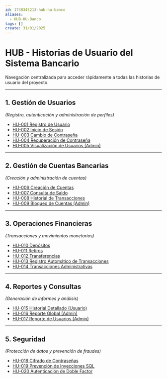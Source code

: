 ```yaml
---
id: 1738345213-hub-hu-banco
aliases:
  - HUB-HU-Banco
tags: []
create: 31/01/2025
---
```

# HUB - Historias de Usuario del Sistema Bancario

Navegación centralizada para acceder rápidamente a todas las historias de usuario del proyecto.

---

## 1. Gestión de Usuarios  
*(Registro, autenticación y administración de perfiles)*  
- [HU-001 Registro de Usuario](1738348290-hu-banco0001.md)  
- [HU-002 Inicio de Sesión](1738349144-hu-banco0002.md)  
- [HU-003 Cambio de Contraseña](1738350646-hu-banco0003.md)  
- [HU-004 Recuperación de Contraseña](1738350677-hu-banco0004.md)  
- [HU-005 Visualización de Usuarios (Admin)](1738351531-hu-banco0005.md)  

---

## 2. Gestión de Cuentas Bancarias  
*(Creación y administración de cuentas)*  
- [HU-006 Creación de Cuentas](1738352386-hu-banco0006.md)  
- [HU-007 Consulta de Saldo](1738353101-hu-banco0007.md)  
- [HU-008 Historial de Transacciones](1738353364-hu-banco0008.md)  
- [HU-009 Bloqueo de Cuentas (Admin)](1738353704-hu-banco0009.md)  

---

## 3. Operaciones Financieras  
*(Transacciones y movimientos monetarios)*  
- [HU-010 Depósitos](1738355206-hu-banco00010.md)  
- [HU-011 Retiros](1738355363-hu-banco00011.md)  
- [HU-012 Transferencias](1738355524-hu-banco00012.md)  
- [HU-013 Registro Automático de Transacciones](1738355786-hu-banco00013.md)  
- [HU-014 Transacciones Administrativas](1738356084-hu-banco00014.md)  

---

## 4. Reportes y Consultas  
*(Generación de informes y análisis)*  
- [HU-015 Historial Detallado (Usuario)](1738356431-hu-banco00015.md)  
- [HU-016 Reporte Global (Admin)](1738356463-hu-banco00016.md)  
- [HU-017 Reporte de Usuarios (Admin)](1738357129-hu-banco00017.md)  

---

## 5. Seguridad  
*(Protección de datos y prevención de fraudes)*  
- [HU-018 Cifrado de Contraseñas](1738357175-hu-banco00018.md)  
- [HU-019 Prevención de Inyecciones SQL](1738357201-hu-banco00019.md)  
- [HU-020 Autenticación de Doble Factor](1738357224-hu-banco00020.md)  